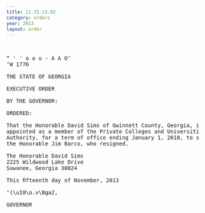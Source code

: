 ```yaml
---
title: 11.15.13.02
category: orders
year: 2013
layout: order
---
```


<pre> 

“ ' ' o o u - A A O‘
‘W 1776

THE STATE OF GEORGIA

EXECUTIVE ORDER

BY THE GOVERNOR:

ORDERED:

That the Honorable David Sims of Gwinnett County, Georgia, is
appointed as a member of the Private Colleges and Universities
Authority, for a term of office ending January 1, 2018, to succeed
the Honorable Jim Barco, who resigned.

The Honorable David Sims
2225 Wildwood Lake Drive
Suwanee, Georgia 30024

This ﬁfteenth day of November, 2013

‘(\uI0\o.v\Bga2,

GOVERNOR

</pre>
